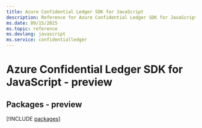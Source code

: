 ```yaml
---
title: Azure Confidential Ledger SDK for JavaScript
description: Reference for Azure Confidential Ledger SDK for JavaScript
ms.date: 09/15/2025
ms.topic: reference
ms.devlang: javascript
ms.service: confidentialledger
---
```

# Azure Confidential Ledger SDK for JavaScript - preview
## Packages - preview
[!INCLUDE [packages](confidential-ledger-index.md)]
